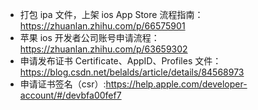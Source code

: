 - 打包 ipa 文件，上架 ios App Store 流程指南： https://zhuanlan.zhihu.com/p/66575901
- 苹果 ios 开发者公司账号申请流程：https://zhuanlan.zhihu.com/p/63659302
- 申请发布证书 Certificate、AppID、Profiles 文件：https://blog.csdn.net/belalds/article/details/84568973
- 申请证书签名（csr）:https://help.apple.com/developer-account/#/devbfa00fef7
